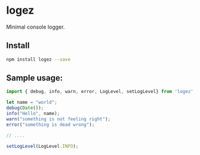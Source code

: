 # logez

Minimal console logger.

## Install

```Bash
npm install logez --save
```

## Sample usage: 

```Typescript
import { debug, info, warn, error, LogLevel, setLogLevel} from 'logez';

let name = "world";
debug(Date());
info("Hello", name);
warn("something is not feeling right");
error("something is dead wrong");

// ....

setLogLevel(LogLevel.INFO);
```
